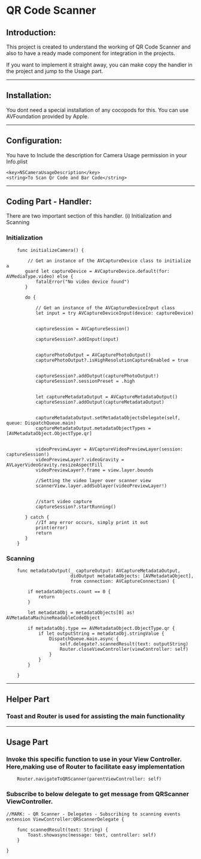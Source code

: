 # QR Code Scanner

## Introduction:

This project is created to understand the working of QR Code Scanner and also to have a ready made component for integration in the projects. 

If you want to implement it straight away, you can make copy the handler in the project and jump to the Usage part.

----------------------------------------------------------------------------------------------------

## Installation:

You dont need a special installation of any cocopods for this. You can use AVFoundation provided by Apple.


----------------------------------------------------------------------------------------------------

## Configuration:

You have to Include the description for Camera Usage permission in your Info.plist 

```
<key>NSCameraUsageDescription</key>
<string>To Scan Qr Code and Bar Code</string>
```

----------------------------------------------------------------------------------------------------

## Coding Part - Handler:

There are two important section of this handler. (i) Initialization and Scanning

### Initialization

```
    func initializeCamera() {
       
        // Get an instance of the AVCaptureDevice class to initialize a
       guard let captureDevice = AVCaptureDevice.default(for: AVMediaType.video) else {
           fatalError("No video device found")
       }
                             
       do {
        
           // Get an instance of the AVCaptureDeviceInput class
           let input = try AVCaptureDeviceInput(device: captureDevice)
                  

           captureSession = AVCaptureSession()
                  
           captureSession?.addInput(input)
                  
        
           capturePhotoOutput = AVCapturePhotoOutput()
           capturePhotoOutput?.isHighResolutionCaptureEnabled = true
                  
        
           captureSession?.addOutput(capturePhotoOutput!)
           captureSession?.sessionPreset = .high
                  
        
           let captureMetadataOutput = AVCaptureMetadataOutput()
           captureSession?.addOutput(captureMetadataOutput)
                  
        
           captureMetadataOutput.setMetadataObjectsDelegate(self, queue: DispatchQueue.main)
           captureMetadataOutput.metadataObjectTypes = [AVMetadataObject.ObjectType.qr]
                  
    
           videoPreviewLayer = AVCaptureVideoPreviewLayer(session: captureSession!)
           videoPreviewLayer?.videoGravity = AVLayerVideoGravity.resizeAspectFill
           videoPreviewLayer?.frame = view.layer.bounds
           
           //Setting the video layer over scanner view
           scannerView.layer.addSublayer(videoPreviewLayer!)

        
           //start video capture
           captureSession?.startRunning()
                  
       } catch {
           //If any error occurs, simply print it out
           print(error)
           return
       }
    }
```

### Scanning

```
    func metadataOutput(_ captureOutput: AVCaptureMetadataOutput,
                        didOutput metadataObjects: [AVMetadataObject],
                        from connection: AVCaptureConnection) {
        
        if metadataObjects.count == 0 {
            return
        }
        
        let metadataObj = metadataObjects[0] as! AVMetadataMachineReadableCodeObject
        
        if metadataObj.type == AVMetadataObject.ObjectType.qr {
            if let outputString = metadataObj.stringValue {
                DispatchQueue.main.async {
                    self.delegate?.scannedResult(text: outputString)
                    Router.closeViewController(viewController: self)
                }
            }
        }
        
    }
```


----------------------------------------------------------------------------------------------------

## Helper Part

### Toast and Router is used for assisting the main functionality

----------------------------------------------------------------------------------------------------

## Usage Part

### Invoke this specific function to use in your View Controller. Here,making use of Router to facilitate easy implementation

```
    Router.navigateToQRScanner(parentViewController: self)
```

### Subscribe to below delegate to get message from QRScanner ViewController.

```
//MARK: - QR Scanner - Delegates - Subscribing to scanning events
extension ViewController:QRScannerDelegate {
    
    func scannedResult(text: String) {
        Toast.showasync(message: text, controller: self)
    }
    
}
```

